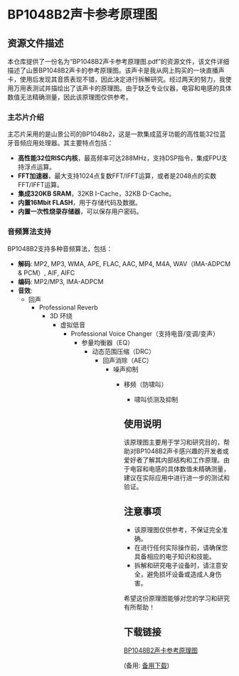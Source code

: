 # BP1048B2声卡参考原理图

 ## 资源文件描述

 本仓库提供了一份名为“BP1048B2声卡参考原理图.pdf”的资源文件，该文件详细描述了山景BP1048B2声卡的参考原理图。该声卡是我从网上购买的一块直播声卡，使用后发现其音质表现不错，因此决定进行拆解研究。经过两天的努力，我使用万用表测试并描绘出了该声卡的原理图。由于缺乏专业仪器，电容和电感的具体数值无法精确测量，因此该原理图仅供参考。

 ### 主芯片介绍

 主芯片采用的是山景公司的BP1048b2，这是一款集成蓝牙功能的高性能32位蓝牙音频应用处理器。其主要特点包括：

 - **高性能32位RISC内核**，最高频率可达288MHz，支持DSP指令，集成FPU支持浮点运算。
 - **FFT加速器**，最大支持1024点复数FFT/IFFT运算，或者是2048点的实数FFT/IFFT运算。
 - **集成320KB SRAM**，32KB I-Cache，32KB D-Cache。
 - **内置16Mbit FLASH**，用于存储代码及数据。
 - **内置一次性烧录存储器**，可以保存用户密码。

 ### 音频算法支持

 BP1048B2支持多种音频算法，包括：

 - **解码**: MP2, MP3, WMA, APE, FLAC, AAC, MP4, M4A, WAV（IMA-ADPCM & PCM）, AIF, AIFC
 - **编码**: MP2/MP3, IMA-ADPCM
 - **音效**:
   - 回声
     - Professional Reverb
       - 3D 环绕
         - 虚拟低音
           - Professional Voice Changer（支持电音/变调/变声）
             - 参量均衡器（EQ）
               - 动态范围压缩（DRC）
                 - 回声消除（AEC）
                   - 噪声抑制
                     - 移频（防啸叫）
                       - 啸叫侦测及抑制

                       ## 使用说明

                       该原理图主要用于学习和研究目的，帮助对BP1048B2声卡感兴趣的开发者或爱好者了解其内部结构和工作原理。由于电容和电感的具体数值未精确测量，建议在实际应用中进行进一步的测试和验证。

                       ## 注意事项

                       - 该原理图仅供参考，不保证完全准确。
                       - 在进行任何实际操作前，请确保您具备相应的电子知识和技能。
                       - 拆解和研究电子设备时，请注意安全，避免损坏设备或造成人身伤害。

                       希望这份原理图能够对您的学习和研究有所帮助！

                       ## 下载链接
                       [BP1048B2声卡参考原理图](https://pan.quark.cn/s/e8008079c65f) 

                       (备用: [备用下载](https://pan.baidu.com/s/1xlZRg4t0yePK4M9sRr7Njw?pwd=1234))
